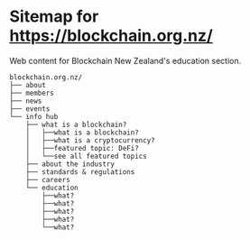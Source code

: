 # Sitemap for https://blockchain.org.nz/
Web content for Blockchain New Zealand's education section.
```
blockchain.org.nz/
├── about
├── members
├── news
├── events
└── info hub
    ├── what is a blockchain?
    │   ├──what is a blockchain?
    │   ├──what is a cryptocurrency?
    │   ├──featured topic: DeFi?
    │   └──see all featured topics
    ├── about the industry
    ├── standards & regulations
    ├── careers
    └── education
        ├──what?
        ├──what?
        ├──what?
        ├──what?
        └──what?
```
